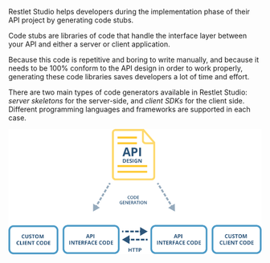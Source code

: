 
Restlet Studio helps developers during the implementation phase of their API project by generating code stubs.

Code stubs are libraries of code that handle the interface layer between your API and either a server or client application.

Because this code is repetitive and boring to write manually, and because it needs to be 100% conform to the API design in order to work properly, generating these code libraries saves developers a lot of time and effort.

There are two main types of code generators available in Restlet Studio: *server skeletons* for the server-side, and *client SDKs* for the client side. Different programming languages and frameworks are supported in each case.

![Code generation](images/generatediag.png "Code generation")
